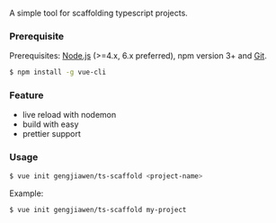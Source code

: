 A simple tool for scaffolding typescript projects.

### Prerequisite 

Prerequisites: [Node.js](https://nodejs.org/en/) (>=4.x, 6.x preferred), npm version 3+ and [Git](https://git-scm.com/).

``` bash
$ npm install -g vue-cli
```
### Feature
* live reload with nodemon
* build with easy
* prettier support

### Usage

``` bash
$ vue init gengjiawen/ts-scaffold <project-name>
```

Example:

``` bash
$ vue init gengjiawen/ts-scaffold my-project
```
